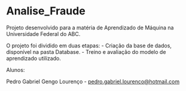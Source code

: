 # Analise_Fraude

Projeto desenvolvido para a matéria de Aprendizado de Máquina na Universidade Federal do ABC.

O projeto foi dividido em duas etapas:
	- Criação da base de dados, disponível na pasta Database.
	- Treino e avaliação do modelo de aprendizado utilizado.

Alunos:

Pedro Gabriel Gengo Lourenço - pedro.gabriel.lourenco@hotmail.com